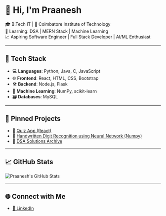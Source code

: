 # 👋 Hi, I'm Praanesh

🎓 B.Tech IT | 📍 Coimbatore Institute of Technology  
🧠 Learning: DSA | MERN Stack | Machine Learning  
📈 Aspiring Software Engineer | Full Stack Developer | AI/ML Enthusiast 

---

## 🧰 Tech Stack

- 💻 **Languages**: Python, Java, C, JavaScript  
- 🌐 **Frontend**: React, HTML, CSS, Bootstrap  
- 🛠️ **Backend**: Node.js, Flask  
- 🧠 **Machine Learning**: NumPy, scikit-learn  
- 🗃️ **Databases**: MySQL  

---

## 📌 Pinned Projects

- 🔗 [Quiz App (React)](https://github.com/praanesh06/quizApp)
- 🔗 [Handwritten Digit Recognition using Neural Network (Numpy)](https://github.com/praanesh06/mnist-numpy-nn)
- 🧠 [DSA Solutions Archive](https://github.com/praanesh06/dsa-solution)

---

## 📈 GitHub Stats

![Praanesh's GitHub Stats](https://github-readme-stats.vercel.app/api?username=praanesh06&show_icons=true&theme=radical)

---

## 🌐 Connect with Me

- [📄 LinkedIn](https://www.linkedin.com/in/praanesh-s-8a0369326)
<!--- [🌍 Portfolio](https://your-portfolio.com) <!-- Replace this with your real portfolio link -->

